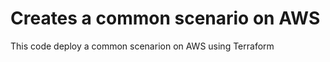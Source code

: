 <h1>Creates a common scenario on AWS</h1>
<p>This code deploy a common scenarion on AWS using Terraform</p>